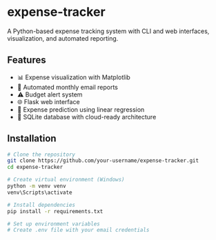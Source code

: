 # expense-tracker


A Python-based expense tracking system with CLI and web interfaces, visualization, and automated reporting.

## Features
- 📊 Expense visualization with Matplotlib
- 📧 Automated monthly email reports
- ⚠️ Budget alert system
- 🌐 Flask web interface
- 🔮 Expense prediction using linear regression
- 📁 SQLite database with cloud-ready architecture

## Installation
```bash
# Clone the repository
git clone https://github.com/your-username/expense-tracker.git
cd expense-tracker

# Create virtual environment (Windows)
python -m venv venv
venv\Scripts\activate

# Install dependencies
pip install -r requirements.txt

# Set up environment variables
# Create .env file with your email credentials

